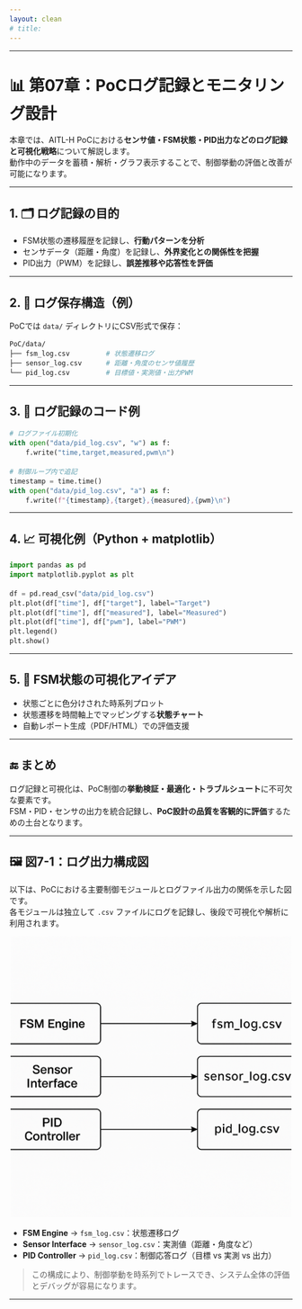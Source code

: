 ```yaml
---
layout: clean
# title: 
---
```


---

# 📊 第07章：PoCログ記録とモニタリング設計

本章では、AITL-H PoCにおける**センサ値・FSM状態・PID出力などのログ記録と可視化戦略**について解説します。  
動作中のデータを蓄積・解析・グラフ表示することで、制御挙動の評価と改善が可能になります。

---

## 1. 🗂 ログ記録の目的

- FSM状態の遷移履歴を記録し、**行動パターンを分析**
- センサデータ（距離・角度）を記録し、**外界変化との関係性を把握**
- PID出力（PWM）を記録し、**誤差推移や応答性を評価**

---

## 2. 🧩 ログ保存構造（例）

PoCでは `data/` ディレクトリにCSV形式で保存：

```bash
PoC/data/
├── fsm_log.csv         # 状態遷移ログ
├── sensor_log.csv      # 距離・角度のセンサ値履歴
└── pid_log.csv         # 目標値・実測値・出力PWM
```

---

## 3. 📝 ログ記録のコード例

```python
# ログファイル初期化
with open("data/pid_log.csv", "w") as f:
    f.write("time,target,measured,pwm\n")

# 制御ループ内で追記
timestamp = time.time()
with open("data/pid_log.csv", "a") as f:
    f.write(f"{timestamp},{target},{measured},{pwm}\n")
```

---

## 4. 📈 可視化例（Python + matplotlib）

```python
import pandas as pd
import matplotlib.pyplot as plt

df = pd.read_csv("data/pid_log.csv")
plt.plot(df["time"], df["target"], label="Target")
plt.plot(df["time"], df["measured"], label="Measured")
plt.plot(df["time"], df["pwm"], label="PWM")
plt.legend()
plt.show()
```

---

## 5. 📡 FSM状態の可視化アイデア

- 状態ごとに色分けされた時系列プロット
- 状態遷移を時間軸上でマッピングする**状態チャート**
- 自動レポート生成（PDF/HTML）での評価支援

---

## 🔚 まとめ

ログ記録と可視化は、PoC制御の**挙動検証・最適化・トラブルシュート**に不可欠な要素です。  
FSM・PID・センサの出力を統合記録し、**PoC設計の品質を客観的に評価**するための土台となります。

---

## 🖼 図7-1：ログ出力構成図

以下は、PoCにおける主要制御モジュールとログファイル出力の関係を示した図です。  
各モジュールは独立して `.csv` ファイルにログを記録し、後段で可視化や解析に利用されます。

<div align="center">
  <img src="./images/figure7_1_log_output_diagram.png" alt="ログ出力構成図" width="500"/>
</div>

- **FSM Engine** → `fsm_log.csv`：状態遷移ログ
- **Sensor Interface** → `sensor_log.csv`：実測値（距離・角度など）
- **PID Controller** → `pid_log.csv`：制御応答ログ（目標 vs 実測 vs 出力）

> この構成により、制御挙動を時系列でトレースでき、システム全体の評価とデバッグが容易になります。

---

